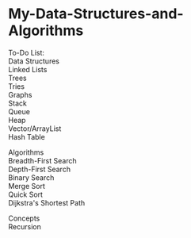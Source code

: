 ﻿# My-Data-Structures-and-Algorithms

To-Do List:  
Data Structures   
Linked Lists   
Trees   
Tries   
Graphs   
Stack   
Queue   
Heap   
Vector/ArrayList   
Hash Table   
  
Algorithms   
Breadth-First Search   
Depth-First Search    
Binary Search   
Merge Sort   
Quick Sort   
Dijkstra's Shortest Path  
  
Concepts   
Recursion  

